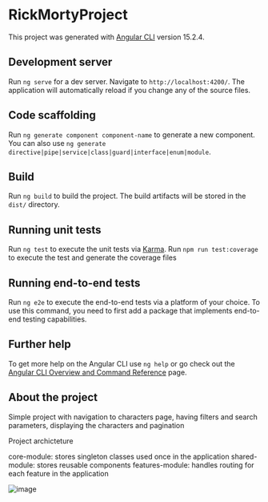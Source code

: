 # RickMortyProject

This project was generated with [Angular CLI](https://github.com/angular/angular-cli) version
15.2.4.

## Development server

Run `ng serve` for a dev server. Navigate to `http://localhost:4200/`. The application will
automatically reload if you change any of the source files.

## Code scaffolding

Run `ng generate component component-name` to generate a new component. You can also use
`ng generate directive|pipe|service|class|guard|interface|enum|module`.

## Build

Run `ng build` to build the project. The build artifacts will be stored in the `dist/` directory.

## Running unit tests

Run `ng test` to execute the unit tests via [Karma](https://karma-runner.github.io).
Run `npm run test:coverage` to execute the test and generate the coverage files

## Running end-to-end tests

Run `ng e2e` to execute the end-to-end tests via a platform of your choice. To use this command, you
need to first add a package that implements end-to-end testing capabilities.

## Further help

To get more help on the Angular CLI use `ng help` or go check out the
[Angular CLI Overview and Command Reference](https://angular.io/cli) page.

## About the project

Simple project with navigation to characters page, having filters and search parameters, displaying the characters and pagination

Project archicteture

core-module: stores singleton classes used once in the application
shared-module: stores reusable components
features-module: handles routing for each feature in the application

![image](https://user-images.githubusercontent.com/55773374/230702123-c1c9ce4b-5cda-4b4e-abe0-420dd8de07ca.png)

